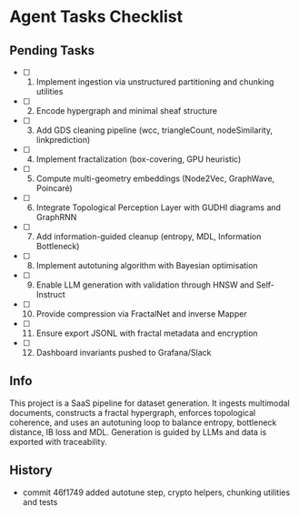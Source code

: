 # Agent Tasks Checklist

## Pending Tasks
- [ ] 1. Implement ingestion via unstructured partitioning and chunking utilities
- [ ] 2. Encode hypergraph and minimal sheaf structure
- [ ] 3. Add GDS cleaning pipeline (wcc, triangleCount, nodeSimilarity, linkprediction)
- [ ] 4. Implement fractalization (box-covering, GPU heuristic)
- [ ] 5. Compute multi-geometry embeddings (Node2Vec, GraphWave, Poincaré)
- [ ] 6. Integrate Topological Perception Layer with GUDHI diagrams and GraphRNN
- [ ] 7. Add information-guided cleanup (entropy, MDL, Information Bottleneck)
- [ ] 8. Implement autotuning algorithm with Bayesian optimisation
- [ ] 9. Enable LLM generation with validation through HNSW and Self-Instruct
- [ ] 10. Provide compression via FractalNet and inverse Mapper
- [ ] 11. Ensure export JSONL with fractal metadata and encryption
- [ ] 12. Dashboard invariants pushed to Grafana/Slack

## Info
This project is a SaaS pipeline for dataset generation. It ingests multimodal documents, constructs a fractal hypergraph, enforces topological coherence, and uses an autotuning loop to balance entropy, bottleneck distance, IB loss and MDL. Generation is guided by LLMs and data is exported with traceability.

## History
- commit 46f1749 added autotune step, crypto helpers, chunking utilities and tests
